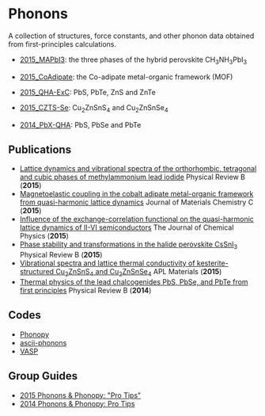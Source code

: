 Phonons
============

A collection of structures, force constants, and other phonon data obtained from first-principles calculations.

- [2015_MAPbI3](https://github.com/WMD-Bath/Phonons/tree/master/2015_MAPbI3): the three phases of the hybrid perovskite CH<sub>3</sub>NH<sub>3</sub>PbI<sub>3</sub>

- [2015_CoAdipate](https://github.com/WMD-Bath/Phonons/tree/master/2015_CoAdipate): the Co-adipate metal-organic framework (MOF)

- [2015_QHA-ExC](https://github.com/WMD-Bath/Phonons/tree/master/2015_QHA-ExC): PbS, PbTe, ZnS and ZnTe

- [2015_CZTS-Se](https://github.com/WMD-Bath/Phonons/tree/master/2015_CZTS-Se): Cu<sub>2</sub>ZnSnS<sub>4</sub> and Cu<sub>2</sub>ZnSnSe<sub>4</sub>

- [2014_PbX-QHA](https://github.com/WMD-Bath/Phonons/tree/master/2014_CZTS-S2): PbS, PbSe and PbTe


Publications
------------

- [Lattice dynamics and vibrational spectra of the orthorhombic, tetragonal and cubic phases of methylammonium lead iodide](http://journals.aps.org/prb/abstract/10.1103/PhysRevB.92.144308) Physical Review B (**2015**)
- [Magnetoelastic coupling in the cobalt adipate metal-organic framework from quasi-harmonic lattice dynamics](http://pubs.rsc.org/en/content/articlepdf/2015/tc/c5tc02633d) Journal of Materials Chemistry C (**2015**)
- [Influence of the exchange-correlation functional on the quasi-harmonic lattice dynamics of II-VI semiconductors](http://scitation.aip.org/content/aip/journal/jcp/143/6/10.1063/1.4928058?TRACK=RSS)
The Journal of Chemical Physics (**2015**)
- [Phase stability and transformations in the halide perovskite CsSnI<sub>3</sub>](http://journals.aps.org/prb/abstract/10.1103/PhysRevB.91.144107) Physical Review B (**2015**)
- [Vibrational spectra and lattice thermal conductivity of kesterite-structured Cu<sub>2</sub>ZnSnS<sub>4</sub> and Cu<sub>2</sub>ZnSnSe<sub>4</sub>](http://scitation.aip.org/content/aip/journal/aplmater/3/4/10.1063/1.4917044) APL Materials (**2015**)
- [Thermal physics of the lead chalcogenides PbS, PbSe, and PbTe from first principles](http://journals.aps.org/prb/abstract/10.1103/PhysRevB.89.205203) Physical Review B (**2014**)


Codes
-----

- [Phonopy](http://atztogo.github.io/phonopy)
- [ascii-phonons](https://github.com/ajjackson/ascii-phonons)
- [VASP](https://www.vasp.at)


Group Guides
------------

- [2015 Phonons & Phonopy: "Pro Tips"](http://people.bath.ac.uk/aw558/presentations/phonopy_tips_2015.pdf)
- [2014 Phonons & Phonopy: Pro Tips](http://people.bath.ac.uk/aw558/presentations/phonopy_tips_2014.pdf)
